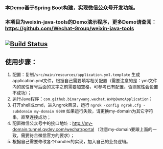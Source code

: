### 本Demo基于Spring Boot构建，实现微信公众号开发功能。
### 本项目为weixin-java-tools的Demo演示程序，更多Demo请查阅：https://github.com/Wechat-Group/weixin-java-tools

[![Build Status](https://travis-ci.org/Wechat-Group/weixin-java-mp-demo-springboot.svg?branch=master)](https://travis-ci.org/Wechat-Group/weixin-java-mp-demo-springboot)
-----------------------

## 使用步骤：
1. 配置：复制`/src/main/resources/application.yml.template` 生成application.yml文件，根据自己需要填写相关配置（需要注意的是：yml文件内的属性冒号后面的文字之前需要加空格，可参考已有配置，否则属性会设置不成功）；	
1. 运行Java程序：`com.github.binarywang.wechat.WxMpDemoApplication`；
1. 打开shell或cmd，进入ngrok目录，运行 `ngrok -config ngrok.cfg -subdomain my-domain 8080` 如果运行失败，请更换my-domain为其它字符串，直至连接成功；
1. 配置微信公众号中的接口地址：http://my-domain.tunnel.qydev.com/wechat/portal （注意my-domain要跟上面的一致，需要符合微信官方的要求）；
1. 根据自己需要修改各个handler的实现，加入自己的业务逻辑。
	
